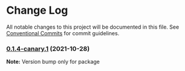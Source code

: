 # Change Log

All notable changes to this project will be documented in this file.
See [Conventional Commits](https://conventionalcommits.org) for commit guidelines.

### [0.1.4-canary.1](https://github.com/user/example/compare/v0.1.4-canary.0...v0.1.4-canary.1) (2021-10-28)

**Note:** Version bump only for package
